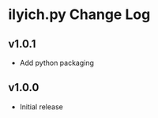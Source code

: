 ilyich.py Change Log
====================

v1.0.1
------

- Add python packaging

v1.0.0
------

- Initial release
